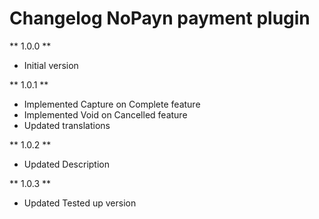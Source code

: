 # Changelog NoPayn payment plugin

** 1.0.0 **

* Initial version

** 1.0.1 **

* Implemented Capture on Complete feature
* Implemented Void on Cancelled feature
* Updated translations

** 1.0.2 **

* Updated Description

** 1.0.3 **

* Updated Tested up version
